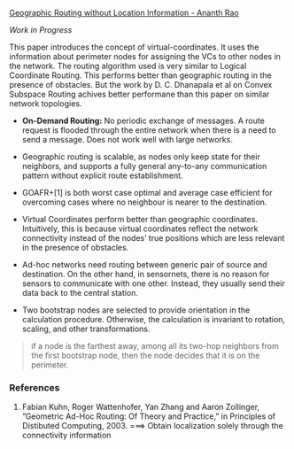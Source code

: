 [Geographic Routing without Location Information - Ananth Rao](http://delivery.acm.org/10.1145/940000/938996/p96-rao.pdf?ip=129.128.184.5&id=938996&acc=ACTIVE%20SERVICE&key=FD0067F557510FFB%2EE7ED0E691902343F%2E4D4702B0C3E38B35%2E4D4702B0C3E38B35&__acm__=1560885797_45816a6e7e4388b8a8b07d3f04c2f04f)

*Work in Progress*

This paper introduces the concept of virtual-coordinates. It uses the information about perimeter nodes for assigning the VCs to other nodes in the network. The routing algorithm used is very similar to Logical Coordinate Routing. This performs better than geographic routing in the presence of obstacles. But the work by D. C. Dhanapala et al on Convex Subspace Routing achives better performane than this paper on similar network topologies. 

- **On-Demand Routing:** No periodic exchange of messages. A route request is flooded through the entire network when there is a need to send a message. Does not work well with large networks.
- Geographic routing is scalable, as nodes only keep state for their neighbors, and supports a fully general any-to-any communication pattern without explicit route establishment.

- GOAFR+[1] is both worst case optimal and average case efficient for overcoming cases where no neighbour is nearer to the destination.
- Virtual Coordinates perform better than geographic coordinates. Intuitively, this is because virtual coordinates reflect the network connectivity instead of the nodes’ true positions which are less relevant in the presence of obstacles.

- Ad-hoc networks need routing between generic pair of source and destination. On the other hand, in sensornets, there is no reason for sensors to communicate with one other. Instead, they usually send their data back to the central station.

- Two bootstrap nodes are selected to provide orientation in the calculation procedure. Otherwise, the calculation is invariant to rotation, scaling, and other transformations.

> if a node is the farthest away, among all its two-hop neighbors from the first bootstrap node, then the node decides that it is on the perimeter.


### References
1. Fabian Kuhn, Roger Wattenhofer, Yan Zhang and Aaron Zollinger, ”Geometric Ad-Hoc Routing: Of Theory and Practice,” in Principles of Distibuted Computing, 2003. ===> Obtain localization solely through the connectivity information 
